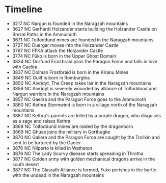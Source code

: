 # Timeline

- 3217 NC Nargun is founded in the Naragzah mountains
- 3627 NC Gerhardt Holzander starts building the Holzander Castle on Brezal Paths in the Ammuinoth
- 3671 NC Tolfoddund mines are founded in the Naragzah mountains
- 3727 NC Duergar moves into the Holzander Castle
- 3767 NC FFKA attack the Holzander Castle
- 3774 NC Fūko is born in the Upper Ghost Domain
- 3834 NC Dorfund Frostbraid joins the Paragon Force and falls in love with Gaelira
- 3837 NC Dolman Frostbraid is born in the Kiranu Mines
- 3849 NC Guilf is born in Romburghia
- 3850 NC Aivridyt, The Creep takes lair in the Naragzah mountains
- 3856 NC Aivridyt is severely wounded by alliance of Tolfoddund and Nargun warriors in the Naragzah mountains
- 3857 NC Gaelira and the Paragon Force goes to the Ammuinoth
- 3860 NC Kethra Stormwind is born in a village north of the Naragzah mountains
- 3867 NC Kethra's parents are killed by a purple dragon, who disguises as a sage and raises Kethra
- 3868 NC Tolfoddund mines are raided by the dragonborn
- 3869 NC Ghuse joins the military in Gorthugke
- 3870 NC Galiera and the Paragon Force are caught by the Trollkin and sent to be tortured by the Gaoler
- 3876 NC Nilperto is killed in Watheton
- 3876 NC The Lady Scurvy disease starts spreading in Throtha
- 3877 NC Golden army with golden mechanical dragons arrive in the south desert
- 3877 NC The Glasrath Alliance is formed, Fuko perishes in the bartle with the undead in the Naragzah mountains
